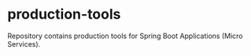 # production-tools
Repository contains production tools for Spring Boot Applications (Micro Services).
